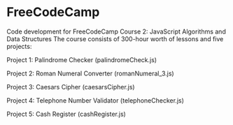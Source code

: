 # FreeCodeCamp
Code development for FreeCodeCamp Course 2: JavaScript Algorithms and Data Structures
The course consists of 300-hour worth of lessons and five projects:

Project 1: Palindrome Checker (palindromeCheck.js)

Project 2: Roman Numeral Converter (romanNumeral_3.js)

Project 3: Caesars Cipher (caesarsCipher.js)

Project 4: Telephone Number Validator (telephoneChecker.js)

Project 5: Cash Register (cashRegister.js)
